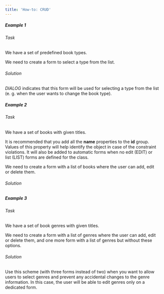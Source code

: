 ```yaml
---
title: 'How-to: CRUD'
---
```


##### Example 1

###### Task

We have a set of predefined book types.


We need to create a form to select a type from the list.

###### Solution


*DIALOG* indicates that this form will be used for selecting a type from the list (e. g. when the user wants to change the book type).

##### Example 2

###### Task

We have a set of books with given titles.


It is recommended that you add all the **name** properties to the **id** group. Values of this property will help identify the object in case of the constraint violations. It will also be added to automatic forms when no edit (EDIT) or list (LIST) forms are defined for the class.

  

We need to create a form with a list of books where the user can add, edit or delete them.

###### Solution


##### Example 3

###### Task

We have a set of book genres with given titles.


We need to create a form with a list of genres where the user can add, edit or delete them, and one more form with a list of genres but without these options.

###### Solution


Use this scheme (with three forms instead of two) when you want to allow users to select genres and prevent any accidental changes to the genre information. In this case, the user will be able to edit genres only on a dedicated form.
